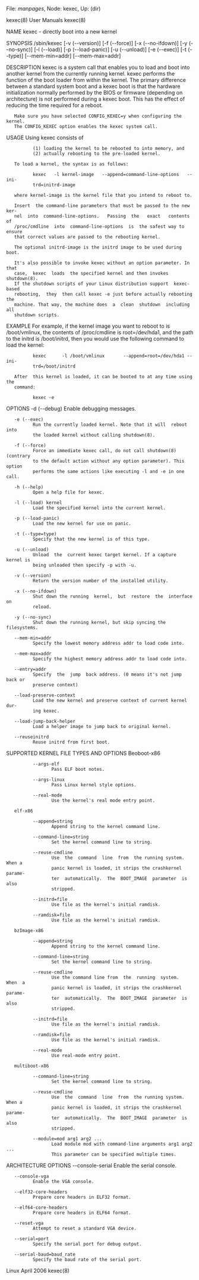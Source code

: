 File: *manpages*,  Node: kexec,  Up: (dir)

kexec(8)                         User Manuals                         kexec(8)



NAME
       kexec - directly boot into a new kernel

SYNOPSIS
       /sbin/kexec  [-v  (--version)]  [-f  (--force)]  [-x (--no-ifdown)] [-y
       (--no-sync)] [-l (--load)]  [-p  (--load-panic)]  [-u  (--unload)]  [-e
       (--exec)] [-t (--type)] [--mem-min=addr] [--mem-max=addr]


DESCRIPTION
       kexec  is  a system call that enables you to load and boot into another
       kernel from the currently running kernel.  kexec performs the  function
       of  the  boot  loader  from  within  the kernel. The primary difference
       between a standard system boot and a kexec boot is  that  the  hardware
       initialization normally performed by the BIOS or firmware (depending on
       architecture) is not performed during a kexec boot. This has the effect
       of reducing the time required for a reboot.

       Make sure you have selected CONFIG_KEXEC=y when configuring the kernel.
       The CONFIG_KEXEC option enables the kexec system call.

USAGE
       Using kexec consists of

              (1) loading the kernel to be rebooted to into memory, and
              (2) actually rebooting to the pre-loaded kernel.

       To load a kernel, the syntax is as follows:

              kexec   -l kernel-image   --append=command-line-options   --ini-
              trd=initrd-image

       where kernel-image is the kernel file that you intend to reboot to.

       Insert  the command-line parameters that must be passed to the new ker-
       nel  into  command-line-options.   Passing  the   exact   contents   of
       /proc/cmdline  into  command-line-options  is  the safest way to ensure
       that correct values are passed to the rebooting kernel.

       The optional initrd-image is the initrd image to be used during boot.

       It's also possible to invoke kexec without an option parameter. In that
       case,  kexec  loads  the specified kernel and then invokes shutdown(8).
       If the shutdown scripts of your Linux distribution support  kexec-based
       rebooting,  they  then call kexec -e just before actually rebooting the
       machine. That way, the machine does  a  clean  shutdown  including  all
       shutdown scripts.


EXAMPLE
       For   example,   if   the  kernel  image  you  want  to  reboot  to  is
       /boot/vmlinux, the contents of /proc/cmdline is root=/dev/hda1, and the
       path  to  the  initrd is /boot/initrd, then you would use the following
       command to load the kernel:

              kexec      -l /boot/vmlinux       --append=root=/dev/hda1 --ini-
              trd=/boot/initrd

       After  this kernel is loaded, it can be booted to at any time using the
       command:

              kexec -e


OPTIONS
       -d (--debug)
              Enable debugging messages.

       -e (--exec)
              Run the currently loaded kernel. Note that it will  reboot  into
              the loaded kernel without calling shutdown(8).

       -f (--force)
              Force an immediate kexec call, do not call shutdown(8) (contrary
              to the default action without any option parameter). This option
              performs the same actions like executing -l and -e in one call.

       -h (--help)
              Open a help file for kexec.

       -l (--load) kernel
              Load the specified kernel into the current kernel.

       -p (--load-panic)
              Load the new kernel for use on panic.

       -t (--type=type)
              Specify that the new kernel is of this type.

       -u (--unload)
              Unload  the  current kexec target kernel. If a capture kernel is
              being unloaded then specify -p with -u.

       -v (--version)
              Return the version number of the installed utility.

       -x (--no-ifdown)
              Shut down the running  kernel,  but  restore  the  interface  on
              reload.

       -y (--no-sync)
              Shut down the running kernel, but skip syncing the filesystems.

       --mem-min=addr
              Specify the lowest memory address addr to load code into.

       --mem-max=addr
              Specify the highest memory address addr to load code into.

       --entry=addr
              Specify  the  jump  back address. (0 means it's not jump back or
              preserve context)

       --load-preserve-context
              Load the new kernel and preserve context of current kernel  dur-
              ing kexec.

       --load-jump-back-helper
              Load a helper image to jump back to original kernel.

       --reuseinitrd
              Reuse initrd from first boot.



SUPPORTED KERNEL FILE TYPES AND OPTIONS
       Beoboot-x86

              --args-elf
                     Pass ELF boot notes.

              --args-linux
                     Pass Linux kernel style options.

              --real-mode
                     Use the kernel's real mode entry point.

       elf-x86

              --append=string
                     Append string to the kernel command line.

              --command-line=string
                     Set the kernel command line to string.

              --reuse-cmdline
                     Use  the  command  line  from  the running system. When a
                     panic kernel is loaded, it strips the crashkernel parame-
                     ter  automatically.  The  BOOT_IMAGE  parameter  is  also
                     stripped.

              --initrd=file
                     Use file as the kernel's initial ramdisk.

              --ramdisk=file
                     Use file as the kernel's initial ramdisk.

       bzImage-x86

              --append=string
                     Append string to the kernel command line.

              --command-line=string
                     Set the kernel command line to string.

              --reuse-cmdline
                     Use the command line from  the  running  system.  When  a
                     panic kernel is loaded, it strips the crashkernel parame-
                     ter  automatically.  The  BOOT_IMAGE  parameter  is  also
                     stripped.

              --initrd=file
                     Use file as the kernel's initial ramdisk.

              --ramdisk=file
                     Use file as the kernel's initial ramdisk.

              --real-mode
                     Use real-mode entry point.

       multiboot-x86

              --command-line=string
                     Set the kernel command line to string.

              --reuse-cmdline
                     Use  the  command  line  from  the running system. When a
                     panic kernel is loaded, it strips the crashkernel parame-
                     ter  automatically.  The  BOOT_IMAGE  parameter  is  also
                     stripped.

              --module=mod arg1 arg2 ...
                     Load module mod with command-line arguments arg1 arg2 ...
                     This parameter can be specified multiple times.


ARCHITECTURE OPTIONS
       --console-serial
              Enable the serial console.

       --console-vga
              Enable the VGA console.

       --elf32-core-headers
              Prepare core headers in ELF32 format.

       --elf64-core-headers
              Prepare core headers in ELF64 format.

       --reset-vga
              Attempt to reset a standard VGA device.

       --serial=port
              Specify the serial port for debug output.

       --serial-baud=baud_rate
              Specify the baud rate of the serial port.



Linux                             April 2006                          kexec(8)
